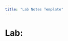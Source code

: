 ```yaml
---
title: "Lab Notes Template"
---
```


# Lab: <title>

## Objective
- What this lab teaches

## Environment
- VM names, OS, snapshots (link to `environments/` if you have them)

## Tools used
- Tool 1: version, command
- Tool 2

## Methodology (steps)
1. Step 1
2. Step 2

## Findings
- Finding 1
- Evidence: commands, output, screenshots (path)

## Remediation / Notes
- Remediation suggestions or follow-up steps

## STAR story
- Short STAR entry linking the technical finding to real-world impact

## Resources
- Links and references
